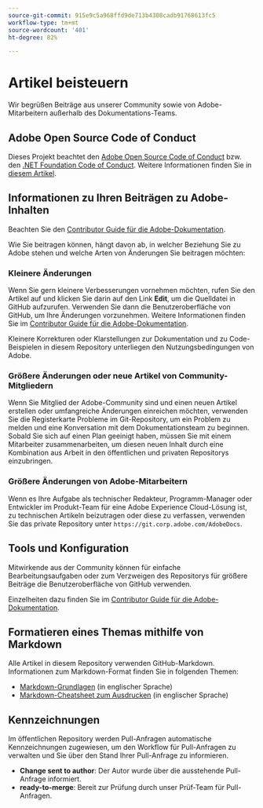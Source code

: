 ```yaml
---
source-git-commit: 915e9c5a968ffd9de713b4308cadb91768613fc5
workflow-type: tm+mt
source-wordcount: '401'
ht-degree: 82%

---
```

# Artikel beisteuern

Wir begrüßen Beiträge aus unserer Community sowie von Adobe-Mitarbeitern außerhalb des Dokumentations-Teams.


## Adobe Open Source Code of Conduct

Dieses Projekt beachtet den [Adobe Open Source Code of Conduct](code-of-conduct.md) bzw. den [.NET Foundation Code of Conduct](https://dotnetfoundation.org/code-of-conduct). Weitere Informationen finden Sie in [diesem Artikel](contributing.md).

## Informationen zu Ihren Beiträgen zu Adobe-Inhalten

Beachten Sie den [Contributor Guide für die Adobe-Dokumentation](https://experienceleague.adobe.com/docs/contributor/contributor-guide/introduction.html?lang=de).

Wie Sie beitragen können, hängt davon ab, in welcher Beziehung Sie zu Adobe stehen und welche Arten von Änderungen Sie beitragen möchten:

### Kleinere Änderungen

Wenn Sie gern kleinere Verbesserungen vornehmen möchten, rufen Sie den Artikel auf und klicken Sie darin auf den Link **Edit**, um die Quelldatei in GitHub aufzurufen. Verwenden Sie dann die Benutzeroberfläche von GitHub, um Ihre Änderungen vorzunehmen. Weitere Informationen finden Sie im [Contributor Guide für die Adobe-Dokumentation](https://experienceleague.adobe.com/docs/contributor/contributor-guide/introduction.html?lang=de).

Kleinere Korrekturen oder Klarstellungen zur Dokumentation und zu Code-Beispielen in diesem Repository unterliegen den Nutzungsbedingungen von Adobe.

### Größere Änderungen oder neue Artikel von Community-Mitgliedern

Wenn Sie Mitglied der Adobe-Community sind und einen neuen Artikel erstellen oder umfangreiche Änderungen einreichen möchten, verwenden Sie die Registerkarte Probleme im Git-Repository, um ein Problem zu melden und eine Konversation mit dem Dokumentationsteam zu beginnen. Sobald Sie sich auf einen Plan geeinigt haben, müssen Sie mit einem Mitarbeiter zusammenarbeiten, um diesen neuen Inhalt durch eine Kombination aus Arbeit in den öffentlichen und privaten Repositorys einzubringen.

<!--
If you submit a pull request with significant changes to documentation and code examples, you will see a message in the pull request asking you to submit an online contribution license agreement (CLA). We need you to complete the online form before we can review your pull request.
-->

### Größere Änderungen von Adobe-Mitarbeitern

Wenn es Ihre Aufgabe als technischer Redakteur, Programm-Manager oder Entwickler im Produkt-Team für eine Adobe Experience Cloud-Lösung ist, zu technischen Artikeln beizutragen oder diese zu verfassen, verwenden Sie das private Repository unter `https://git.corp.adobe.com/AdobeDocs`.

<!--Employees from other parts of the Adobe world should use the public repository for minor updates.-->

## Tools und Konfiguration

Mitwirkende aus der Community können für einfache Bearbeitungsaufgaben oder zum Verzweigen des Repositorys für größere Beiträge die Benutzeroberfläche von GitHub verwenden.

Einzelheiten dazu finden Sie im [Contributor Guide für die Adobe-Dokumentation](https://experienceleague.adobe.com/docs/contributor/contributor-guide/introduction.html?lang=de).

## Formatieren eines Themas mithilfe von Markdown

Alle Artikel in diesem Repository verwenden GitHub-Markdown. Informationen zum Markdown-Format finden Sie in folgenden Themen:

* [Markdown-Grundlagen](https://docs.github.com/de/get-started/writing-on-github/getting-started-with-writing-and-formatting-on-github) (in englischer Sprache)
* [Markdown-Cheatsheet zum Ausdrucken](https://guides.github.com/pdfs/markdown-cheatsheet-online.pdf) (in englischer Sprache)

## Kennzeichnungen

Im öffentlichen Repository werden Pull-Anfragen automatische Kennzeichnungen zugewiesen, um den Workflow für Pull-Anfragen zu verwalten und Sie über den Stand Ihrer Pull-Anfrage zu informieren.

* **Change sent to author**: Der Autor wurde über die ausstehende Pull-Anfrage informiert.
* **ready-to-merge**: Bereit zur Prüfung durch unser Prüf-Team für Pull-Anfragen.
